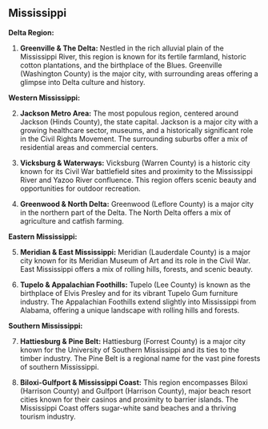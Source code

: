 ## Mississippi

**Delta Region:**

1. **Greenville & The Delta:** Nestled in the rich alluvial plain of the Mississippi River, this region is known for its fertile farmland, historic cotton plantations, and the birthplace of the Blues. Greenville (Washington County) is the major city, with surrounding areas offering a glimpse into Delta culture and history.

**Western Mississippi:**

2. **Jackson Metro Area:** The most populous region, centered around Jackson (Hinds County), the state capital. Jackson is a major city with a growing healthcare sector, museums, and a historically significant role in the Civil Rights Movement. The surrounding suburbs offer a mix of residential areas and commercial centers.

3. **Vicksburg & Waterways:** Vicksburg (Warren County) is a historic city known for its Civil War battlefield sites and proximity to the Mississippi River and Yazoo River confluence. This region offers scenic beauty and opportunities for outdoor recreation.

4. **Greenwood & North Delta:** Greenwood (Leflore County) is a major city in the northern part of the Delta. The North Delta offers a mix of agriculture and catfish farming.

**Eastern Mississippi:**

5. **Meridian & East Mississippi:** Meridian (Lauderdale County) is a major city known for its Meridian Museum of Art and its role in the Civil War. East Mississippi offers a mix of rolling hills, forests, and scenic beauty.

6. **Tupelo & Appalachian Foothills:** Tupelo (Lee County) is known as the birthplace of Elvis Presley and for its vibrant Tupelo Gum furniture industry. The Appalachian Foothills extend slightly into Mississippi from Alabama, offering a unique landscape with rolling hills and forests.

**Southern Mississippi:**

7. **Hattiesburg & Pine Belt:** Hattiesburg (Forrest County) is a major city known for the University of Southern Mississippi and its ties to the timber industry. The Pine Belt is a regional name for the vast pine forests of southern Mississippi.

8. **Biloxi-Gulfport & Mississippi Coast:** This region encompasses Biloxi (Harrison County) and Gulfport (Harrison County), major beach resort cities known for their casinos and proximity to barrier islands. The Mississippi Coast offers sugar-white sand beaches and a thriving tourism industry.
